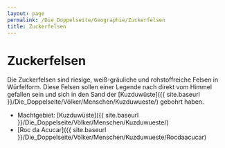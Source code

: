 ```yaml
---
layout: page
permalink: /Die_Doppelseite/Geographie/Zuckerfelsen
title: Zuckerfelsen
---
```


# Zuckerfelsen

Die Zuckerfelsen sind riesige, weiß-gräuliche und rohstoffreiche Felsen in Würfelform. Diese Felsen sollen einer Legende nach direkt vom Himmel gefallen sein und sich in den Sand der [Kuzduwüste]({{ site.baseurl }}/Die_Doppelseite/Völker/Menschen/Kuzduwueste/) gebohrt haben.

- Machtgebiet: [Kuzduwüste]({{ site.baseurl }}/Die_Doppelseite/Völker/Menschen/Kuzduwueste/)
- [Roc da Acucar]({{ site.baseurl }}/Die_Doppelseite/Völker/Menschen/Kuzduwueste/Rocdaacucar)

